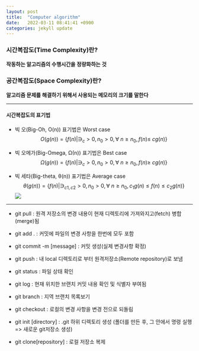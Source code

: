 ```yaml
---
layout: post
title:  "Computer algorithm"
date:   2022-03-11 08:41:41 +0900
categories: jekyll update
---
```



<script type="text/javascript" src="http://cdn.mathjax.org/mathjax/latest/MathJax.js?config=default"></script>




### 시간복잡도(Time Complexity)란?
**작동하는 알고리즘의 수행시간을 정량화하는 것**

### 공간복잡도(Space Complexity)란?
**알고리즘 문제를 해결하기 위해서 사용되는 메모리의 크기를 말한다**  





---


#### **시간복잡도의 표기법**
* 빅 오(Big-Oh, O(n)) 표기법은 Worst case  
$$O(g(n))= \{f(n) | ∋_c>0, n_0>0,  \forall\ n\geq n_0 , f(n)\leq\ cg(n)  \}$$

* 빅 오메가(Big-Omega, Ω(n)) 표기법은 Best case  
$$ Ω(g(n))=\{f(n) | ∋_c>0, n_0>0, \forall\ n\geq n_0 , f(n)\geq\ cg(n) \} $$

* 빅 세타(Big-theta, θ(n)) 표기법은 Average case  
$$ θ(g(n))= \{f(n)| ∋_{c1,c2} >0, n_0>0, \forall\ n\geq n_0, c_1g(n)\leq f(n) \leq c_2g(n) \}$$
![](https://img1.daumcdn.net/thumb/R1280x0/?scode=mtistory2&fname=https%3A%2F%2Fblog.kakaocdn.net%2Fdn%2FHUzQN%2FbtqysMgY8dl%2FREOiLThX3PM65wWCKGZo8k%2Fimg.jpg)

---



* git pull : 원격 저장소의 변경 내용이 현재 디렉토리에 가져와지고(fetch) 병합(merge)됨
* git add .  : 커밋에 파일의 변경 사항을 한번에 모두 포함
* git commit -m [message] : 커밋 생성(실제 변경사항 확정)
* git push : 내 local 디렉토리로 부터 원격저장소(Remote repository)로 보냄

* git status : 파일 상태 확인
* git log : 현재 위치한 브랜치 커밋 내용 확인 및 식별자 부여됨

* git branch : 지역 브랜치 목록보기
* git checkout : 로컬의 변경 사항을 변경 전으로 되돌림


* git init [directory] : .git 하위 디렉토리 생성
(폴더를 만든 후, 그 안에서 명령 실행 => 새로운 git저장소 생성)
* git clone[repository] : 로컬 저장소 복제  

